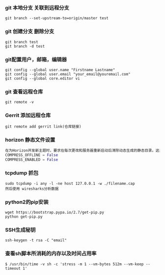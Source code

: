 ### git 本地分支 关联到远程分支

```shell
git branch --set-upstream-to=origin/master test
```

### git 创建分支 删除分支

```shell
git branch test  
git branch -d test
```

### git配置用户，邮箱，编辑器

```shell
git config --global user.name "Firstname Lastname"
git config --global user.email "your_email@youremail.com"
git config --global core.editor vi 
```

### git 查看远程仓库

~~~shell
git remote -v
~~~

### Gerrit 添加远程仓库

~~~shell
git remote add gerrit link(仓库链接)
~~~

### horizon 静态文件设置

````python
在为Horizon开发新主题时，要求在每次更改和服务器重新启动后清除动态生成的静态目录。这并不总是理想的。如果您希望进行开发而不必每次都重新启动服务器，则建议您将开发环境配置为不在离线模式下运行。只需在local_settings.py中验证以下设置：
COMPRESS_OFFLINE = False
COMPRESS_ENABLED = False
````

### tcpdump 抓包

```shell
sudo tcpdump -i any -l -ne host 127.0.0.1 -w ./filename.cap 
然后使用 wiresharks分析数据
```

### python2的pip安装

```shell
wget https://bootstrap.pypa.io/2.7/get-pip.py
python get-pip.py
```

### SSH生成秘钥

```shell
ssh-keygen -t rsa -C "email"
```

### 查看sh脚本所消耗的内存以及时间占用率

```shell
$ /usr/bin/time -v sh -c 'stress -m 1 --vm-bytes 512m --vm-keep --timeout 1'
```